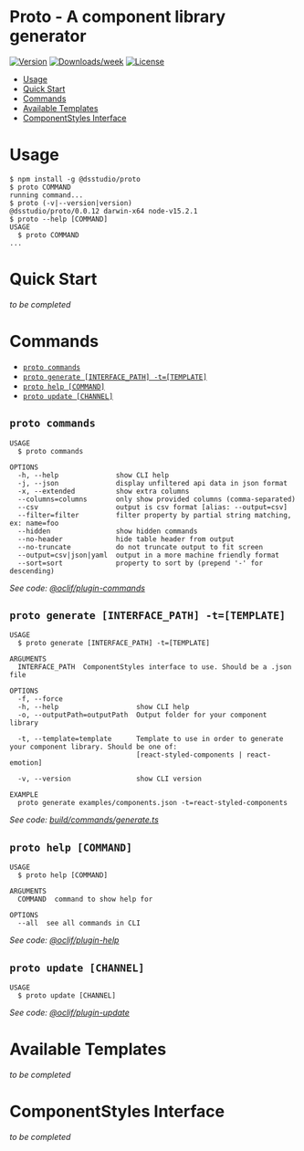 # Proto - A component library generator

[![Version](https://img.shields.io/npm/v/@dsstudio/proto.svg)](https://npmjs.org/package/@dsstudio/proto)
[![Downloads/week](https://img.shields.io/npm/dw/@dsstudio/proto.svg)](https://npmjs.org/package/@dsstudio/proto)
[![License](https://img.shields.io/npm/l/@dsstudio/proto.svg)](https://github.com/kyh/proto/blob/master/package.json)

<!-- toc -->

- [Usage](#usage)
- [Quick Start](#quick-start)
- [Commands](#commands)
- [Available Templates](#available-templates)
- [ComponentStyles Interface](#componentstyles-interface)
<!-- tocstop -->

# Usage

<!-- usage -->

```sh-session
$ npm install -g @dsstudio/proto
$ proto COMMAND
running command...
$ proto (-v|--version|version)
@dsstudio/proto/0.0.12 darwin-x64 node-v15.2.1
$ proto --help [COMMAND]
USAGE
  $ proto COMMAND
...
```

<!-- usagestop -->

# Quick Start

_to be completed_

# Commands

<!-- commands -->

- [`proto commands`](#proto-commands)
- [`proto generate [INTERFACE_PATH] -t=[TEMPLATE]`](#proto-generate-interface_path--ttemplate)
- [`proto help [COMMAND]`](#proto-help-command)
- [`proto update [CHANNEL]`](#proto-update-channel)

## `proto commands`

```
USAGE
  $ proto commands

OPTIONS
  -h, --help              show CLI help
  -j, --json              display unfiltered api data in json format
  -x, --extended          show extra columns
  --columns=columns       only show provided columns (comma-separated)
  --csv                   output is csv format [alias: --output=csv]
  --filter=filter         filter property by partial string matching, ex: name=foo
  --hidden                show hidden commands
  --no-header             hide table header from output
  --no-truncate           do not truncate output to fit screen
  --output=csv|json|yaml  output in a more machine friendly format
  --sort=sort             property to sort by (prepend '-' for descending)
```

_See code: [@oclif/plugin-commands](https://github.com/oclif/plugin-commands/blob/v1.3.0/src/commands/commands.ts)_

## `proto generate [INTERFACE_PATH] -t=[TEMPLATE]`

```
USAGE
  $ proto generate [INTERFACE_PATH] -t=[TEMPLATE]

ARGUMENTS
  INTERFACE_PATH  ComponentStyles interface to use. Should be a .json file

OPTIONS
  -f, --force
  -h, --help                   show CLI help
  -o, --outputPath=outputPath  Output folder for your component library

  -t, --template=template      Template to use in order to generate your component library. Should be one of:
                               [react-styled-components | react-emotion]

  -v, --version                show CLI version

EXAMPLE
  proto generate examples/components.json -t=react-styled-components
```

_See code: [build/commands/generate.ts](https://github.com/kyh/design-system-studio/blob/v0.0.12/build/commands/generate.ts)_

## `proto help [COMMAND]`

```
USAGE
  $ proto help [COMMAND]

ARGUMENTS
  COMMAND  command to show help for

OPTIONS
  --all  see all commands in CLI
```

_See code: [@oclif/plugin-help](https://github.com/oclif/plugin-help/blob/v3.2.0/src/commands/help.ts)_

## `proto update [CHANNEL]`

```
USAGE
  $ proto update [CHANNEL]
```

_See code: [@oclif/plugin-update](https://github.com/oclif/plugin-update/blob/v1.3.10/src/commands/update.ts)_

<!-- commandsstop -->

# Available Templates

_to be completed_

# ComponentStyles Interface

_to be completed_
